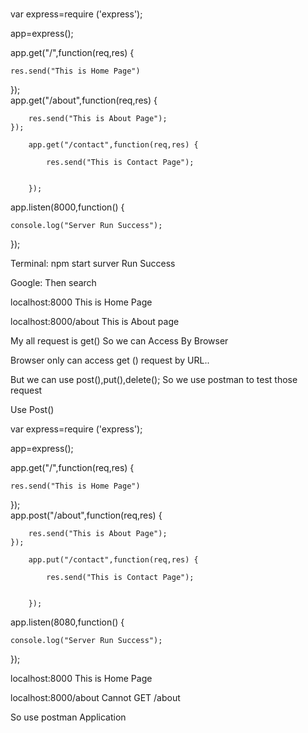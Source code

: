 ###

var express=require ('express');  
  
app=express();  
  
app.get("/",function(req,res) {  
  
    res.send("This is Home Page")  
});  
    app.get("/about",function(req,res) {  
  
        res.send("This is About Page");  
    });  
  
        app.get("/contact",function(req,res) {  
  
            res.send("This is Contact Page");  
  
  
        });  
  
  
  
app.listen(8000,function() {  
  
    console.log("Server Run Success");  
});


Terminal:
npm start
surver Run Success

Google:
Then search

localhost:8000
This is Home Page

localhost:8000/about
This is About page


My all request is  get()
So we can Access By Browser

Browser only can access get () request by URL..

But we can use post(),put(),delete();
So we use postman to test those request


Use Post()

var express=require ('express');  
  
app=express();  
  
app.get("/",function(req,res) {  
  
    res.send("This is Home Page")  
});  
    app.post("/about",function(req,res) {  
  
        res.send("This is About Page");  
    });  
  
        app.put("/contact",function(req,res) {  
  
            res.send("This is Contact Page");  
  
  
        });  
  
  
  
app.listen(8080,function() {  
  
    console.log("Server Run Success");  
});


localhost:8000
This is Home Page

localhost:8000/about
Cannot GET /about

So use postman Application

